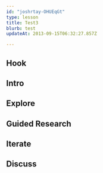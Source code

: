 ```yaml
---
id: "joshrtay-OHUEqGt"
type: lesson
title: Test3
blurb: test
updateAt: 2013-09-15T06:32:27.857Z

---
```


## Hook
<!-- -->
## Intro
<!-- -->
## Explore
<!-- -->
## Guided Research
<!-- -->
## Iterate
<!-- -->
## Discuss
